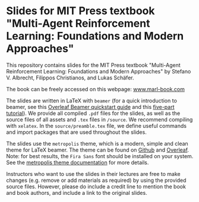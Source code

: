 # Slides for MIT Press textbook "Multi-Agent Reinforcement Learning: Foundations and Modern Approaches"

This repository contains slides for the MIT Press textbook "Multi-Agent Reinforcement Learning: Foundations and Modern Approaches" by Stefano V. Albrecht, Filippos Christianos, and Lukas Schäfer.

The book can be freely accessed on this webpage: www.marl-book.com

The slides are written in LaTeX with `beamer` (for a quick introduction to beamer, see this [Overleaf Beamer quickstart guide](https://www.overleaf.com/learn/latex/Beamer) and this [five-part tutorial](https://www.overleaf.com/learn/latex/Beamer_Presentations%3A_A_Tutorial_for_Beginners_(Part_1)%E2%80%94Getting_Started)). We provide all compiled `.pdf` files for the slides, as well as the source files of all assets and `.tex` files in `/source`. We recommend compiling with `xelatex`. In the `source/preamble.tex` file, we define useful commands and import packages that are used throughout the slides.

The slides use the `metropolis` theme, which is a modern, simple and clean theme for LaTeX beamer. The theme can be found on [Github](https://github.com/matze/mtheme) and [Overleaf](https://www.overleaf.com/latex/templates/metropolis-beamer-theme/qzyvdhrntfmr). Note: for best results, the `Fira Sans` font should be installed on your system. See the [metropolis theme documentation](https://github.com/matze/mtheme?tab=readme-ov-file#installation) for more details.

Instructors who want to use the slides in their lectures are free to make changes (e.g. remove or add materials as required) by using the provided source files. However, please do include a credit line to mention the book and book authors, and include a link to the original slides.
